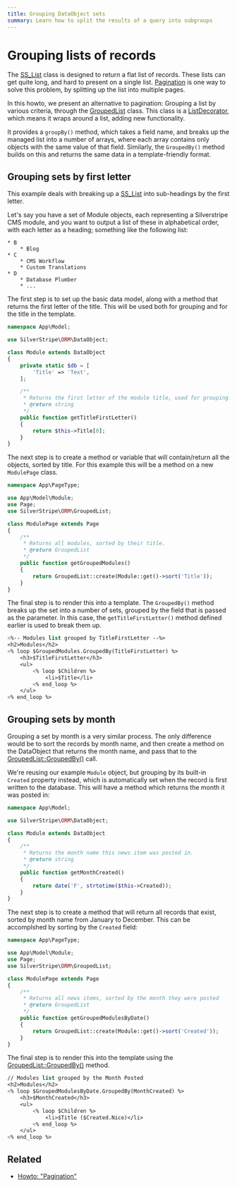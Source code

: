 ```yaml
---
title: Grouping DataObject sets
summary: Learn how to split the results of a query into subgroups
---
```


# Grouping lists of records

The [SS_List](api:SilverStripe\ORM\SS_List) class is designed to return a flat list of records.
These lists can get quite long, and hard to present on a single list.
[Pagination](/developer_guides/templates/how_tos/pagination) is one way to solve this problem,
by splitting up the list into multiple pages.

In this howto, we present an alternative to pagination:
Grouping a list by various criteria, through the [GroupedList](api:SilverStripe\ORM\GroupedList) class.
This class is a [ListDecorator](api:SilverStripe\ORM\ListDecorator), which means it wraps around a list,
adding new functionality.

It provides a `groupBy()` method, which takes a field name, and breaks up the managed list
into a number of arrays, where each array contains only objects with the same value of that field.
Similarly, the `GroupedBy()` method builds on this and returns the same data in a template-friendly format.

## Grouping sets by first letter

This example deals with breaking up a [SS_List](api:SilverStripe\ORM\SS_List) into sub-headings by the first letter.

Let's say you have a set of Module objects, each representing a Silverstripe CMS module, and you want to output a list of
these in alphabetical order, with each letter as a heading; something like the following list:

```text
* B
    * Blog
* C
    * CMS Workflow
    * Custom Translations
* D
    * Database Plumber
    * ...
```

The first step is to set up the basic data model,
along with a method that returns the first letter of the title. This
will be used both for grouping and for the title in the template.

```php
namespace App\Model;

use SilverStripe\ORM\DataObject;

class Module extends DataObject
{
    private static $db = [
        'Title' => 'Text',
    ];

    /**
     * Returns the first letter of the module title, used for grouping.
     * @return string
     */
    public function getTitleFirstLetter()
    {
        return $this->Title[0];
    }
}
```

The next step is to create a method or variable that will contain/return all the objects,
sorted by title. For this example this will be a method on a new `ModulePage` class.

```php
namespace App\PageType;

use App\Model\Module;
use Page;
use SilverStripe\ORM\GroupedList;

class ModulePage extends Page
{
    /**
     * Returns all modules, sorted by their title.
     * @return GroupedList
     */
    public function getGroupedModules()
    {
        return GroupedList::create(Module::get()->sort('Title'));
    }
}
```

The final step is to render this into a template. The `GroupedBy()` method breaks up the set into
a number of sets, grouped by the field that is passed as the parameter.
In this case, the `getTitleFirstLetter()` method defined earlier is used to break them up.

```ss
<%-- Modules list grouped by TitleFirstLetter --%>
<h2>Modules</h2>
<% loop $GroupedModules.GroupedBy(TitleFirstLetter) %>
    <h3>$TitleFirstLetter</h3>
    <ul>
        <% loop $Children %>
            <li>$Title</li>
        <% end_loop %>
    </ul>
<% end_loop %>
```

## Grouping sets by month

Grouping a set by month is a very similar process.
The only difference would be to sort the records by month name, and
then create a method on the DataObject that returns the month name,
and pass that to the [GroupedList::GroupedBy()](api:SilverStripe\ORM\GroupedList::GroupedBy()) call.

We're reusing our example `Module` object,
but grouping by its built-in `Created` property instead,
which is automatically set when the record is first written to the database.
This will have a method which returns the month it was posted in:

```php
namespace App\Model;

use SilverStripe\ORM\DataObject;

class Module extends DataObject
{
    /**
     * Returns the month name this news item was posted in.
     * @return string
     */
    public function getMonthCreated()
    {
        return date('F', strtotime($this->Created));
    }
}
```

The next step is to create a method that will return all records that exist,
sorted by month name from January to December. This can be accomplshed by sorting by the `Created` field:

```php
namespace App\PageType;

use App\Model\Module;
use Page;
use SilverStripe\ORM\GroupedList;

class ModulePage extends Page
{
    /**
     * Returns all news items, sorted by the month they were posted
     * @return GroupedList
     */
    public function getGroupedModulesByDate()
    {
        return GroupedList::create(Module::get()->sort('Created'));
    }
}
```

The final step is to render this into the template using the [GroupedList::GroupedBy()](api:SilverStripe\ORM\GroupedList::GroupedBy()) method.

```ss
// Modules list grouped by the Month Posted
<h2>Modules</h2>
<% loop $GroupedModulesByDate.GroupedBy(MonthCreated) %>
    <h3>$MonthCreated</h3>
    <ul>
        <% loop $Children %>
            <li>$Title ($Created.Nice)</li>
        <% end_loop %>
    </ul>
<% end_loop %>
```

## Related

- [Howto: "Pagination"](/developer_guides/templates/how_tos/pagination)
